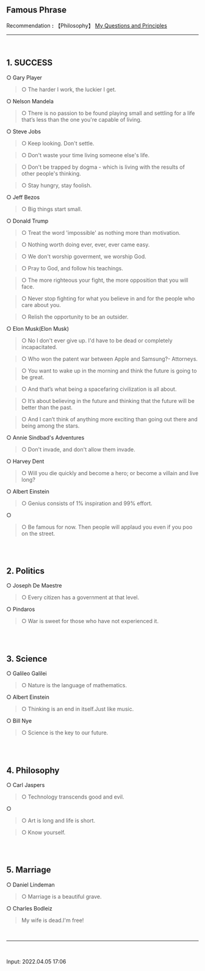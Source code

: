 ## **Famous Phrase**

Recommendation **:** 【Philosophy】 [My Questions and Principles](https://jb243.github.io/0482-01-01-0482.html)

---

<br>

## **1. SUCCESS**

○ Gary Player

> ○ The harder I work, the luckier I get.

○ Nelson Mandela

> ○ There is no passion to be found playing small and settling for a life that’s less than the one  you're capable of living.

○ Steve Jobs

> ○ Keep looking. Don't settle.

> ○ Don't waste your time living someone else's life.

> ○ Don't be trapped by dogma - which is living with the results of other people's thinking.

> ○ Stay hungry, stay foolish.

○ Jeff Bezos

> ○ Big things start small.

○ Donald Trump

> ○ Treat the word 'impossible' as nothing more than motivation.

> ○ Nothing worth doing ever, ever, ever came easy.

> ○ We don't worship goverment, we worship God.

> ○ Pray to God, and follow his teachings.

> ○ The more righteous your fight, the more opposition that you will face.

> ○ Never stop fighting for what you believe in and for the people who care about you.

> ○ Relish the opportunity to be an outsider.

○ Elon Musk(Elon Musk)

> ○ No I don't ever give up. I'd have to be dead or completely incapacitated.

> ○ Who won the patent war between Apple and Samsung?- Attorneys.

> ○ You want to wake up in the morning and think the future is going to be great.

> ○ And that’s what being a spacefaring civilization is all about.

> ○ It’s about believing in the future and thinking that the future will be better than the past.

> ○ And I can’t think of anything more exciting than going out there and being among the stars.

○ Annie Sindbad's Adventures

> ○ Don't invade, and don't allow them invade.

○ Harvey Dent

> ○ Will you die quickly and become a hero; or become a villain and live long?

○ Albert Einstein

> ○ Genius consists of 1% inspiration and 99% effort.

○

> ○ Be famous for now. Then people will applaud you even if you poo on the street.

<br>
<br>

## **2. Politics**

○ Joseph De Maestre

> ○ Every citizen has a government at that level.

○ Pindaros

> ○ War is sweet for those who have not experienced it.

<br>
<br>
 

## **3. Science**

○ Galileo Galilei

> ○ Nature is the language of mathematics.

○ Albert Einstein

> ○ Thinking is an end in itself.Just like music.

○ Bill Nye

> ○ Science is the key to our future.
  
<br>
<br>
  

## **4. Philosophy**

○ Carl Jaspers

> ○ Technology transcends good and evil.

○

> ○ Art is long and life is short.

> ○ Know yourself.

<br>
<br>


## **5. Marriage**

○ Daniel Lindeman

> ○ Marriage is a beautiful grave.

○ Charles Bodleiz

> My wife is dead.I'm free!

<br>

---

<br>

Input: 2022.04.05 17:06
